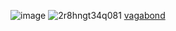 ![image](https://github.com/ligmaSec/ligmasec/assets/87036992/fcabf2ea-c8a6-43e4-ba98-168b74af60a2)
![2r8hngt34q081](https://github.com/ligmaSec/ligmasec/assets/87036992/3301f6f3-4bf9-4fa6-b88e-553d14f59eae)
[vagabond](https://panelsdesu.com/panel/6046b521-a2d9-4505-9b38-8c78e13e641b)
